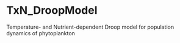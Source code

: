 # TxN_DroopModel
Temperature- and Nutrient-dependent Droop model for population dynamics of phytoplankton
